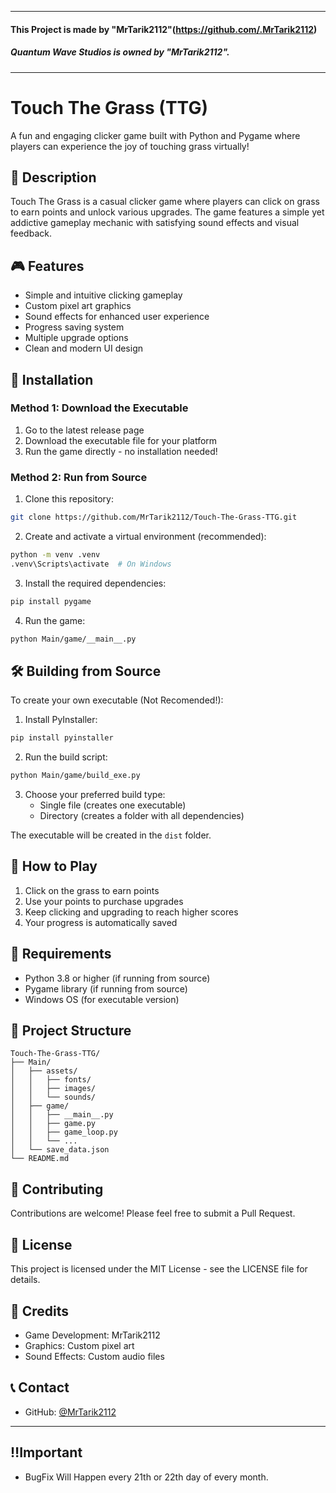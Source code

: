___
#### This Project is made by "**MrTarik2112**"(https://github.com/.MrTarik2112)

##### Quantum Wave Studios is owned by "**MrTarik2112**".

___




# Touch The Grass (TTG)

A fun and engaging clicker game built with Python and Pygame where players can experience the joy of touching grass virtually!

## 📝 Description

Touch The Grass is a casual clicker game where players can click on grass to earn points and unlock various upgrades. The game features a simple yet addictive gameplay mechanic with satisfying sound effects and visual feedback.

## 🎮 Features

- Simple and intuitive clicking gameplay
- Custom pixel art graphics
- Sound effects for enhanced user experience
- Progress saving system
- Multiple upgrade options
- Clean and modern UI design




## 🚀 Installation

### Method 1: Download the Executable
1. Go to the latest release page
2. Download the executable file for your platform
3. Run the game directly - no installation needed!

### Method 2: Run from Source
1. Clone this repository:
```bash
git clone https://github.com/MrTarik2112/Touch-The-Grass-TTG.git
```

2. Create and activate a virtual environment (recommended):
```bash
python -m venv .venv
.venv\Scripts\activate  # On Windows
```

3. Install the required dependencies:
```bash
pip install pygame
```

4. Run the game:
```bash
python Main/game/__main__.py
```

## 🛠️ Building from Source

To create your own executable (Not Recomended!):

1. Install PyInstaller:
```bash
pip install pyinstaller
```

2. Run the build script:
```bash
python Main/game/build_exe.py
```

3. Choose your preferred build type:
   - Single file (creates one executable)
   - Directory (creates a folder with all dependencies)

The executable will be created in the `dist` folder.

## 🎯 How to Play

1. Click on the grass to earn points
2. Use your points to purchase upgrades
3. Keep clicking and upgrading to reach higher scores
4. Your progress is automatically saved

## 🔧 Requirements

- Python 3.8 or higher (if running from source)
- Pygame library (if running from source)
- Windows OS (for executable version)

## 📁 Project Structure

```
Touch-The-Grass-TTG/
├── Main/
│   ├── assets/
│   │   ├── fonts/
│   │   ├── images/
│   │   └── sounds/
│   ├── game/
│   │   ├── __main__.py
│   │   ├── game.py
│   │   ├── game_loop.py
│   │   └── ...
│   └── save_data.json
└── README.md
```

## 🤝 Contributing

Contributions are welcome! Please feel free to submit a Pull Request.

## 📄 License

This project is licensed under the MIT License - see the LICENSE file for details.

## 👥 Credits

- Game Development: MrTarik2112
- Graphics: Custom pixel art
- Sound Effects: Custom audio files

## 📞 Contact

- GitHub: [@MrTarik2112](https://github.com/MrTarik2112)

---

## ‼️Important

 
- BugFix Will Happen every 21th or 22th day of every month.

